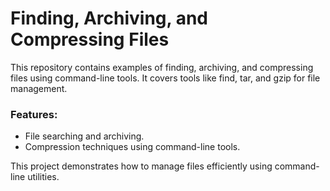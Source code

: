# Finding, Archiving, and Compressing Files

This repository contains examples of finding, archiving, and compressing files using command-line tools. It covers tools like find, tar, and gzip for file management.

### Features:
- File searching and archiving.
- Compression techniques using command-line tools.

This project demonstrates how to manage files efficiently using command-line utilities.

